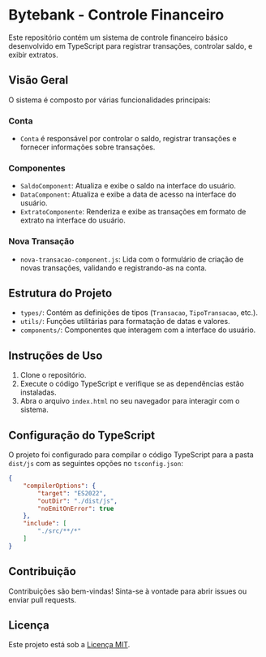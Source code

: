 # Bytebank - Controle Financeiro

Este repositório contém um sistema de controle financeiro básico desenvolvido em TypeScript para registrar transações, controlar saldo, e exibir extratos.

## Visão Geral

O sistema é composto por várias funcionalidades principais:

### Conta

- `Conta` é responsável por controlar o saldo, registrar transações e fornecer informações sobre transações.

### Componentes

- `SaldoComponent`: Atualiza e exibe o saldo na interface do usuário.
- `DataComponent`: Atualiza e exibe a data de acesso na interface do usuário.
- `ExtratoComponente`: Renderiza e exibe as transações em formato de extrato na interface do usuário.

### Nova Transação

- `nova-transacao-component.js`: Lida com o formulário de criação de novas transações, validando e registrando-as na conta.

## Estrutura do Projeto

- `types/`: Contém as definições de tipos (`Transacao`, `TipoTransacao`, etc.).
- `utils/`: Funções utilitárias para formatação de datas e valores.
- `components/`: Componentes que interagem com a interface do usuário.

## Instruções de Uso

1. Clone o repositório.
2. Execute o código TypeScript e verifique se as dependências estão instaladas.
3. Abra o arquivo `index.html` no seu navegador para interagir com o sistema.

## Configuração do TypeScript

O projeto foi configurado para compilar o código TypeScript para a pasta `dist/js` com as seguintes opções no `tsconfig.json`:

```json
{
	"compilerOptions": {
		"target": "ES2022",
		"outDir": "./dist/js",
		"noEmitOnError": true
	},
	"include": [
		"./src/**/*"
	]
}
```

## Contribuição

Contribuições são bem-vindas! Sinta-se à vontade para abrir issues ou enviar pull requests.

## Licença

Este projeto está sob a [Licença MIT](LICENSE).